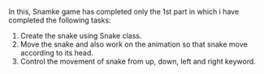 In this, Snamke game has completed only the 1st part in which i have completed the following tasks:
1. Create the snake using Snake class.
2. Move the snake and also work on the animation so that snake move according to its head.
3. Control the movement of snake from up, down, left and right keyword.